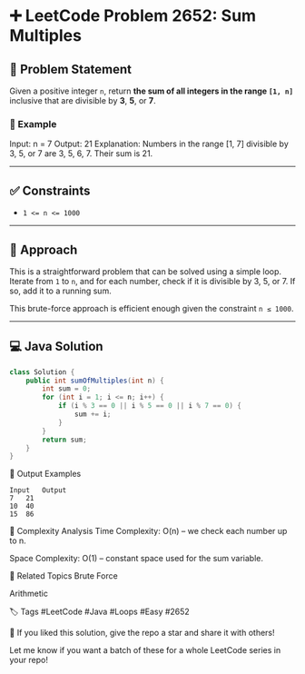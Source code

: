 # ➕ LeetCode Problem 2652: Sum Multiples

## 📘 Problem Statement

Given a positive integer `n`, return **the sum of all integers in the range `[1, n]`** inclusive that are divisible by **3**, **5**, or **7**.

### 🧠 Example

Input: n = 7 Output: 21 Explanation: Numbers in the range [1, 7] divisible by 3, 5, or 7 are 3, 5, 6, 7. Their sum is 21.


---

## ✅ Constraints

- `1 <= n <= 1000`

---

## 🧩 Approach

This is a straightforward problem that can be solved using a simple loop. Iterate from `1` to `n`, and for each number, check if it is divisible by 3, 5, or 7. If so, add it to a running sum.

This brute-force approach is efficient enough given the constraint `n ≤ 1000`.

---

## 💻 Java Solution

```java
class Solution {
    public int sumOfMultiples(int n) {
        int sum = 0;
        for (int i = 1; i <= n; i++) {
            if (i % 3 == 0 || i % 5 == 0 || i % 7 == 0) {
                sum += i;
            }
        }
        return sum;
    }
}
```
🏁 Output Examples
```
Input	Output
7	21
10	40
15	86
```
🧮 Complexity Analysis
Time Complexity: O(n) – we check each number up to n.

Space Complexity: O(1) – constant space used for the sum variable.

📂 Related Topics
Brute Force

Arithmetic

🏷️ Tags
#LeetCode #Java #Loops #Easy #2652

🌟 If you liked this solution, give the repo a star and share it with others!



Let me know if you want a batch of these for a whole LeetCode series in your repo!







